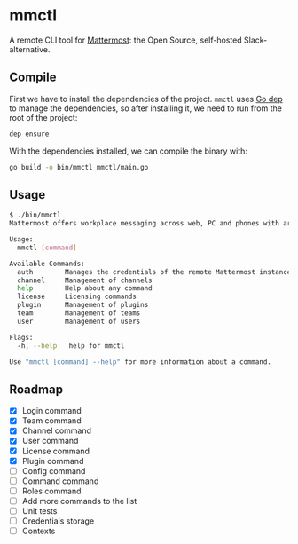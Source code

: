 # mmctl

A remote CLI tool for
[Mattermost](https://github.com/mattermost/mattermost-server): the
Open Source, self-hosted Slack-alternative.

## Compile

First we have to install the dependencies of the project. `mmctl` uses
[Go dep](https://github.com/golang/dep) to manage the dependencies, so
after installing it, we need to run from the root of the project:

```sh
dep ensure
```

With the dependencies installed, we can compile the binary with:

```sh
go build -o bin/mmctl mmctl/main.go
```

## Usage

```sh
$ ./bin/mmctl
Mattermost offers workplace messaging across web, PC and phones with archiving, search and integration with your existing systems. Documentation available at https://docs.mattermost.com

Usage:
  mmctl [command]

Available Commands:
  auth        Manages the credentials of the remote Mattermost instance
  channel     Management of channels
  help        Help about any command
  license     Licensing commands
  plugin      Management of plugins
  team        Management of teams
  user        Management of users

Flags:
  -h, --help   help for mmctl

Use "mmctl [command] --help" for more information about a command.
```

## Roadmap

 - [X] Login command
 - [X] Team command
 - [X] Channel command
 - [X] User command
 - [X] License command
 - [X] Plugin command
 - [ ] Config command
 - [ ] Command command
 - [ ] Roles command
 - [ ] Add more commands to the list
 - [ ] Unit tests
 - [ ] Credentials storage
 - [ ] Contexts
